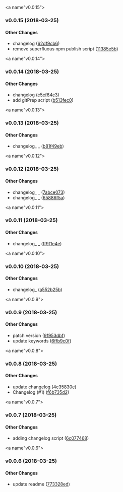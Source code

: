 <a name"v0.0.15"></a>
### v0.0.15 (2018-03-25)


#### Other Changes

* changelog ([62df9cb6](https://github.com/jforaker/boilr-module/commit/62df9cb6))
* remove superfluous npm publish script ([11385e5b](https://github.com/jforaker/boilr-module/commit/11385e5b))

<a name"v0.0.14"></a>
### v0.0.14 (2018-03-25)


#### Other Changes

* changelog ([c5cf64c3](https://github.com/jforaker/boilr-module/commit/c5cf64c3))
* add gitPrep script ([b513fec0](https://github.com/jforaker/boilr-module/commit/b513fec0))

<a name"v0.0.13"></a>
### v0.0.13 (2018-03-25)


#### Other Changes

* changelog_ _ ([b81f49eb](https://github.com/jforaker/boilr-module/commit/b81f49eb))

<a name"v0.0.12"></a>
### v0.0.12 (2018-03-25)


#### Other Changes

* changelog_ _ ([7abce073](https://github.com/jforaker/boilr-module/commit/7abce073))
* changelog_ _ ([65886f5a](https://github.com/jforaker/boilr-module/commit/65886f5a))

<a name"v0.0.11"></a>
### v0.0.11 (2018-03-25)


#### Other Changes

* changelog_ _ ([ff9f1e4e](https://github.com/jforaker/boilr-module/commit/ff9f1e4e))

<a name"v0.0.10"></a>
### v0.0.10 (2018-03-25)


#### Other Changes

* changelog_ ([a552b25b](https://github.com/jforaker/boilr-module/commit/a552b25b))

<a name"v0.0.9"></a>
### v0.0.9 (2018-03-25)


#### Other Changes

* patch version ([9f953dbf](https://github.com/jforaker/boilr-module/commit/9f953dbf))
* update keywords ([6ffb9c0f](https://github.com/jforaker/boilr-module/commit/6ffb9c0f))

<a name"v0.0.8"></a>
### v0.0.8 (2018-03-25)


#### Other Changes

* update changelog ([4c35830e](https://github.com/jforaker/boilr-module/commit/4c35830e))
* Changelog (#1) ([f6b735d2](https://github.com/jforaker/boilr-module/commit/f6b735d2))

<a name"v0.0.7"></a>
### v0.0.7 (2018-03-25)


#### Other Changes

* adding changelog script ([6c077468](https://github.com/jforaker/boilr-module/commit/6c077468))

<a name"v0.0.6"></a>
### v0.0.6 (2018-03-25)


#### Other Changes

* update readme ([773328ed](https://github.com/jforaker/boilr-module/commit/773328ed))

